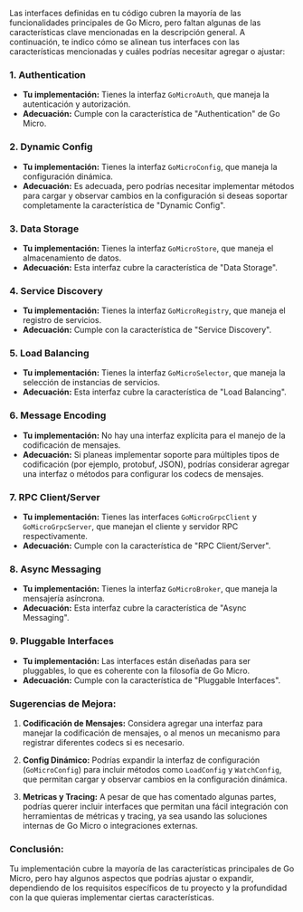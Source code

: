 Las interfaces definidas en tu código cubren la mayoría de las funcionalidades principales de Go Micro, pero faltan algunas de las características clave mencionadas en la descripción general. A continuación, te indico cómo se alinean tus interfaces con las características mencionadas y cuáles podrías necesitar agregar o ajustar:

### **1. Authentication**
- **Tu implementación:** Tienes la interfaz `GoMicroAuth`, que maneja la autenticación y autorización.
- **Adecuación:** Cumple con la característica de "Authentication" de Go Micro.

### **2. Dynamic Config**
- **Tu implementación:** Tienes la interfaz `GoMicroConfig`, que maneja la configuración dinámica.
- **Adecuación:** Es adecuada, pero podrías necesitar implementar métodos para cargar y observar cambios en la configuración si deseas soportar completamente la característica de "Dynamic Config".

### **3. Data Storage**
- **Tu implementación:** Tienes la interfaz `GoMicroStore`, que maneja el almacenamiento de datos.
- **Adecuación:** Esta interfaz cubre la característica de "Data Storage".

### **4. Service Discovery**
- **Tu implementación:** Tienes la interfaz `GoMicroRegistry`, que maneja el registro de servicios.
- **Adecuación:** Cumple con la característica de "Service Discovery".

### **5. Load Balancing**
- **Tu implementación:** Tienes la interfaz `GoMicroSelector`, que maneja la selección de instancias de servicios.
- **Adecuación:** Esta interfaz cubre la característica de "Load Balancing".

### **6. Message Encoding**
- **Tu implementación:** No hay una interfaz explícita para el manejo de la codificación de mensajes.
- **Adecuación:** Si planeas implementar soporte para múltiples tipos de codificación (por ejemplo, protobuf, JSON), podrías considerar agregar una interfaz o métodos para configurar los codecs de mensajes.

### **7. RPC Client/Server**
- **Tu implementación:** Tienes las interfaces `GoMicroGrpcClient` y `GoMicroGrpcServer`, que manejan el cliente y servidor RPC respectivamente.
- **Adecuación:** Cumple con la característica de "RPC Client/Server".

### **8. Async Messaging**
- **Tu implementación:** Tienes la interfaz `GoMicroBroker`, que maneja la mensajería asíncrona.
- **Adecuación:** Esta interfaz cubre la característica de "Async Messaging".

### **9. Pluggable Interfaces**
- **Tu implementación:** Las interfaces están diseñadas para ser pluggables, lo que es coherente con la filosofía de Go Micro.
- **Adecuación:** Cumple con la característica de "Pluggable Interfaces".

### **Sugerencias de Mejora:**

1. **Codificación de Mensajes:** Considera agregar una interfaz para manejar la codificación de mensajes, o al menos un mecanismo para registrar diferentes codecs si es necesario.

2. **Config Dinámico:** Podrías expandir la interfaz de configuración (`GoMicroConfig`) para incluir métodos como `LoadConfig` y `WatchConfig`, que permitan cargar y observar cambios en la configuración dinámica.

3. **Metricas y Tracing:** A pesar de que has comentado algunas partes, podrías querer incluir interfaces que permitan una fácil integración con herramientas de métricas y tracing, ya sea usando las soluciones internas de Go Micro o integraciones externas.

### **Conclusión:**
Tu implementación cubre la mayoría de las características principales de Go Micro, pero hay algunos aspectos que podrías ajustar o expandir, dependiendo de los requisitos específicos de tu proyecto y la profundidad con la que quieras implementar ciertas características.
